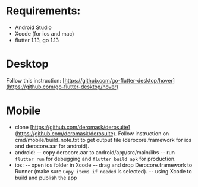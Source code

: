 # Requirements:
- Android Studio
- Xcode (for ios and mac)
- flutter 1.13, go 1.13

# Desktop
Follow this instruction: [https://github.com/go-flutter-desktop/hover](https://github.com/go-flutter-desktop/hover)

# Mobile
- clone [https://github.com/deromask/derosuite](https://github.com/deromask/derosuite). Follow instruction on cmd/mobile/build_note.txt to get output file (derocore.framework for ios and derocore.aar for android).
- android:
-- copy derocore.aar to android/app/src/main/libs
-- run `flutter run` for debugging and `flutter build apk` for production.
- ios:
-- open ios folder in Xcode
-- drag and drop Derocore.framework to Runner (make sure `Copy items if needed` is selected).
-- using Xcode to build and publish the app
